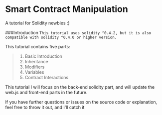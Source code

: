 # Smart Contract Manipulation
A tutorial for Solidity newbies :)

###Introduction
`This tutorial uses solidity ^0.4.2, but it is also compatible with solidity ^0.4.0 or higher version.`


This tutorial contains five parts:
> 1. Basic Introduction
> 2. Inheritance
> 3. Modifiers
> 4. Variables
> 5. Contract Interactions

This tutorial I will focus on the back-end solidity part, and will update the web.js and front-end parts in the future.

If you have further questions or issues on the source code or explanation, feel free to throw it out, and I'll catch it
